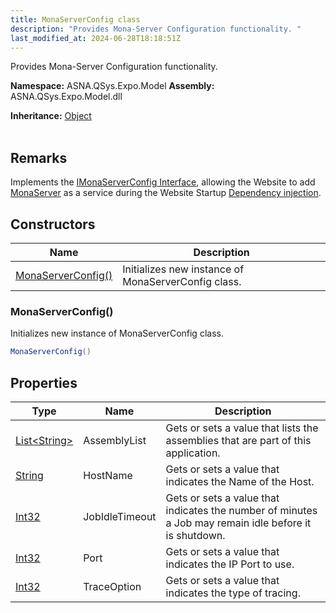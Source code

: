 ```yaml
---
title: MonaServerConfig class
description: "Provides Mona-Server Configuration functionality. "
last_modified_at: 2024-06-28T18:18:51Z
---
```


Provides Mona-Server Configuration functionality.

**Namespace:** ASNA.QSys.Expo.Model
**Assembly:** ASNA.QSys.Expo.Model.dll

**Inheritance:** [Object](https://docs.microsoft.com/en-us/dotnet/api/system.object)
<br>
<br>

## Remarks

Implements the [IMonaServerConfig Interface](/reference/expo/qsys-expo-model/i-mona-server-config.html), allowing the Website to add [MonaServer](/reference/expo/qsys-expo-model/mona-server-config.html) as a service during the Website Startup [Dependency injection](https://docs.microsoft.com/en-us/aspnet/core/fundamentals/dependency-injection).

## Constructors

| Name | Description |
| --- | --- |
| [MonaServerConfig()](#monaserverconfig) | Initializes new instance of MonaServerConfig class.

### MonaServerConfig()

Initializes new instance of MonaServerConfig class.

```cs
MonaServerConfig()
```

## Properties

| Type | Name | Description
| --- | --- | --- 
| [List\<String\>](https://docs.microsoft.com/en-us/dotnet/api/system.collections.generic.list-1) | AssemblyList | Gets or sets a value that lists the assemblies that are part of this application. |
| [String](https://learn.microsoft.com/en-us/dotnet/api/system.string?view=net-8.0) | HostName | Gets or sets a value that indicates the Name of the Host. |
| [Int32](https://learn.microsoft.com/en-us/dotnet/csharp/language-reference/builtin-types/integral-numeric-types) | JobIdleTimeout | Gets or sets a value that indicates the number of minutes a Job may remain idle before it is shutdown. |
| [Int32](https://learn.microsoft.com/en-us/dotnet/csharp/language-reference/builtin-types/integral-numeric-types) | Port | Gets or sets a value that indicates the IP Port to use. |
| [Int32](https://learn.microsoft.com/en-us/dotnet/csharp/language-reference/builtin-types/integral-numeric-types) | TraceOption | Gets or sets a value that indicates the type of tracing. |
